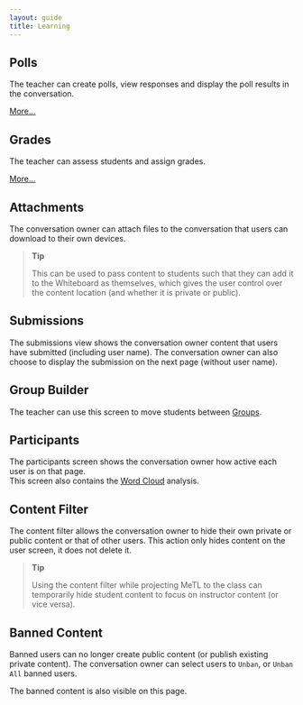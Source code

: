 ```yaml
---
layout: guide
title: Learning
---
```


## Polls

The teacher can create polls, view responses and display the poll results in the conversation.

[More...](guide-polls.html)

## Grades

The teacher can assess students and assign grades.

[More...](guide-grades.html)

## Attachments

The conversation owner can attach files to the conversation that users can download to their own devices.

> **Tip**
> 
> This can be used to pass content to students such that they can add it to the Whiteboard as themselves, 
which gives the user control over the content location (and whether it is private or public).

## Submissions

The submissions view shows the conversation owner content that users have submitted (including user name). 
The conversation owner can also choose to display the submission on the next page (without user name).

## Group Builder

The teacher can use this screen to move students between [Groups](guide-groups.html).  

## Participants

The participants screen shows the conversation owner how active each user is on that page.  
This screen also contains the [Word Cloud](guide-word-cloud.html) analysis. 

## Content Filter

The content filter allows the conversation owner to hide their own private or public content or that of other users. 
This action only hides content on the user screen, it does not delete it. 

> **Tip**
>
> Using the content filter while projecting MeTL to the class can temporarily hide student content to focus on instructor content (or vice versa).

## Banned Content

Banned users can no longer create public content (or publish existing private content).
The conversation owner can select users to `Unban`, or `Unban All` banned users.

The banned content is also visible on this page. 
